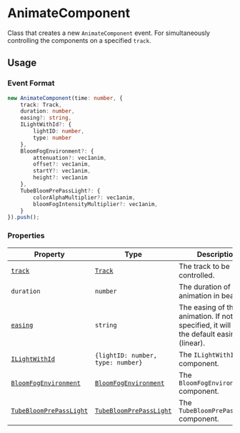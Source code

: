 # AnimateComponent

Class that creates a new `AnimateComponent` event. For simultaneously controlling the components on a specified `track`.

## Usage

### Event Format

```ts
new AnimateComponent(time: number, {
    track: Track,
    duration: number,
    easing?: string,
    ILightWithId?: {
        lightID: number,
        type: number
    },
    BloomFogEnvironment?: {
        attenuation?: vec1anim,
        offset?: vec1anim,
        startY?: vec1anim,
        height?: vec1anim
    },
    TubeBloomPrePassLight?: {
        colorAlphaMultiplier?: vec1anim,
        bloomFogIntensityMultiplier?: vec1anim,
    }
}).push();
```

### Properties
| Property                                                          | Type                                                              | Description |
|-------------------------------------------------------------------|-------------------------------------------------------------------|-------------|
| [`track`](../types/track.md)                                      | [`Track`](../types/track.md)                                      | The track to be controlled.
| `duration`                                                        | `number`                                                          | The duration of the animation in beats.
| [`easing`](../enums/easings.md)                                   | `string`                                                          | The easing of the animation. If not specified, it will use the default easing (linear).
| [`ILightWithId`](../components/ilightwithid.md)                   | `{lightID: number, type: number}`                                 | The `ILightWithId` component.
| [`BloomFogEnvironment`](../components/bloomfogenvironment.md)     | [`BloomFogEnvironment`](../components/bloomfogenvironment.md)     | The `BloomFogEnvironment` component.
| [`TubeBloomPrePassLight`](../components/tubebloomprepasslight.md) | [`TubeBloomPrePassLight`](../components/tubebloomprepasslight.md) | The `TubeBloomPrePassLight` component.
